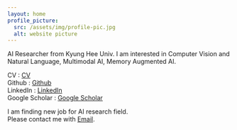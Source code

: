 ```yaml
---
layout: home
profile_picture:
  src: /assets/img/profile-pic.jpg
  alt: website picture
---
```


<p>
  AI Researcher from Kyung Hee Univ. I am interested in Computer Vision and Natural Language, Multimodal AI, Memory Augmented AI. 
</p>

<p>
  CV : <a href="/assets/pdf/CV_MinKukKim.pdf">CV</a><br>
  Github : <a href="https://github.com/Geppa">Github</a><br>
  LinkedIn : <a href="https://www.linkedin.com/in/minkuk-kim-71b5482bb/?locale=en_US">LinkedIn</a><br>
  Google Scholar : <a href="https://scholar.google.com/citations?user=omTinbUAAAAJ&hl=ko">Google Scholar</a><br>
</p>

<p>
  I am finding new job for AI research field. <br> Please contact me with <a href="asdjklfgh97@khu.ac.kr">Email</a>.<br>
</p>
